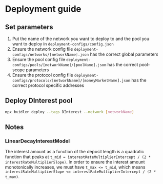 # Deployment guide

## Set parameters

1. Put the name of the network you want to deploy to and the pool you want to deploy in `deployment-configs/config.json`
2. Ensure the network config file `deployment-configs/networks/[networkName].json` has the correct global parameters
3. Ensure the pool config file `deployment-configs/pools/[networkName]/[poolName].json` has the correct pool-scope parameters
4. Ensure the protocol config file `deployment-configs/protocols/[networkName]/[moneyMarketName].json` has the correct protocol specific addresses

## Deploy DInterest pool

```bash
npx buidler deploy --tags DInterest --network [networkName]
```

## Notes

### LinearDecayInterestModel

The interest amount as a function of the deposit length is a quadratic function that peaks at `t_mid = interestRateMultiplierIntercept / (2 * interestRateMultiplierSlope)`. In order to ensure the interest amount monotonically increases, we must have `t_max <= t_mid`, which means `interestRateMultiplierSlope <= interestRateMultiplierIntercept / (2 * t_max)`.
